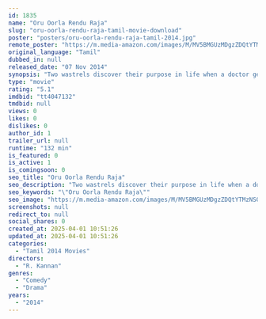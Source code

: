```yaml
---
id: 1835
name: "Oru Oorla Rendu Raja"
slug: "oru-oorla-rendu-raja-tamil-movie-download"
poster: "posters/oru-oorla-rendu-raja-tamil-2014.jpg"
remote_poster: "https://m.media-amazon.com/images/M/MV5BMGUzMDgzZDQtYTMzNS00Yzc0LWI3MmEtMTU1YjcxMmIxYzc3XkEyXkFqcGdeQXVyMTEzNzg0Mjkx._V1_SX300.jpg"
original_language: "Tamil"
dubbed_in: null
released_date: "07 Nov 2014"
synopsis: "Two wastrels discover their purpose in life when a doctor gets into a legal tangle with a factory owner."
type: "movie"
rating: "5.1"
imdbid: "tt4047132"
tmdbid: null
views: 0
likes: 0
dislikes: 0
author_id: 1
trailer_url: null
runtime: "132 min"
is_featured: 0
is_active: 1
is_comingsoon: 0
seo_title: "Oru Oorla Rendu Raja"
seo_description: "Two wastrels discover their purpose in life when a doctor gets into a legal tangle with a factory owner."
seo_keywords: "\"Oru Oorla Rendu Raja\""
seo_image: "https://m.media-amazon.com/images/M/MV5BMGUzMDgzZDQtYTMzNS00Yzc0LWI3MmEtMTU1YjcxMmIxYzc3XkEyXkFqcGdeQXVyMTEzNzg0Mjkx._V1_SX300.jpg"
screenshots: null
redirect_to: null
social_shares: 0
created_at: 2025-04-01 10:51:26
updated_at: 2025-04-01 10:51:26
categories:
  - "Tamil 2014 Movies"
directors:
  - "R. Kannan"
genres:
  - "Comedy"
  - "Drama"
years:
  - "2014"
---
```

